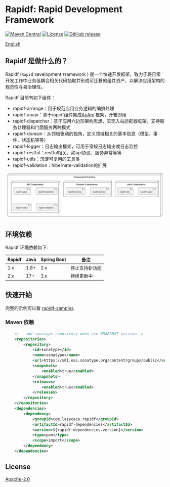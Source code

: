 # Rapidf: Rapid Development Framework

[![Maven Central](https://img.shields.io/maven-central/v/com.lazycece.rapidf/rapidf-parent)](https://search.maven.org/search?q=rapidf)
[![License](https://img.shields.io/badge/license-Apache--2.0-green)](https://www.apache.org/licenses/LICENSE-2.0.html)
[![GitHub release](https://img.shields.io/badge/release-download-orange.svg)](https://github.com/lazycece/rapidf/releases)

[English](./README_en.md)

## Rapidf 是做什么的？

Rapidf (`Rapi`d `D`evelopment `F`ramework ) 是一个快速开发框架，致力于将日常开发工作中业务低耦合相关代码抽取并形成可迁移的组件资产，以解决应用架构的规范性与易治理性。

Rapidf 目前有如下组件：

- rapidf-arrange：用于规范应用业务逻辑的编排处理
- rapidf-auapi：基于rapidf组件集成[AuApi](https://github.com/lazycece/au-api-spring-boot) 框架，开箱即用
- rapidf-dispatcher：基于应用六边形架构思想，实现入站适配器框架，支持服务处理器和门面服务两种模式
- rapidf-domain：从领域驱动的视角，定义领域相关的基本信息（模型、事件、状态机等等）
- rapidf-logger：日志输出框架，可用于常规日志输出或日志监控
- rapidf-restful：restful相关，如api协议、服务异常等等
- rapidf-utils：沉淀可复用的工具类
- rapidf-validation：hibernate-validation的扩展

![component_architecture](./document/picture/component_architecture.png)


## 环境依赖

Rapidf 环境依赖如下:

|Rapidf|Java|Spring Boot|备注|
|---|---|---| --- |
|1.x|1.8+|2.x| 停止支持新功能 |
|2.x|17+|3.x| 持续更新中|

## 快速开始

完整的示例可以看 [rapidf-samples](https://github.com/lazycece/rapidf/tree/main/rapidf-samples).

### Maven 依赖
```xml
    <!-- add sonatype repository when use SNAPSHOT version-->
    <repositories>
        <repository>
            <id>sonatype</id>
            <name>sonatype</name>
            <url>https://s01.oss.sonatype.org/content/groups/public</url>
            <snapshots>
                <enabled>true</enabled>
            </snapshots>
            <releases>
                <enabled>true</enabled>
            </releases>
        </repository>
    </repositories>
    <dependencies>
        <dependency>
            <groupId>com.lazycece.rapidf</groupId>
            <artifactId>rapidf-dependencies</artifactId>
            <version>${rapidf-dependencies.version}</version>
            <type>pom</type>
            <scope>import</scope>
        </dependency>
    </dependencies>
```

## License

[Apache-2.0](https://www.apache.org/licenses/LICENSE-2.0.html)